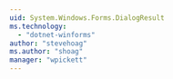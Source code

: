 ```yaml
---
uid: System.Windows.Forms.DialogResult
ms.technology: 
  - "dotnet-winforms"
author: "stevehoag"
ms.author: "shoag"
manager: "wpickett"
---
```

